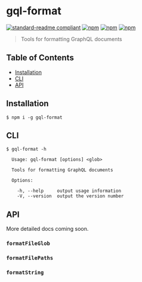 # gql-format

[![standard-readme compliant](https://img.shields.io/badge/standard--readme-OK-green.svg?style=flat-square)](https://github.com/RichardLitt/standard-readme)
[![npm](https://img.shields.io/npm/v/gql-format.svg?style=flat-square)](https://www.npmjs.com/package/gql-format)
[![npm](https://img.shields.io/npm/dm/gql-format.svg?style=flat-square)](https://www.npmjs.com/package/gql-format)
[![npm](https://img.shields.io/npm/l/gql-format.svg?style=flat-square)](https://www.npmjs.com/package/gql-format)

> Tools for formatting GraphQL documents

## Table of Contents

- [Installation](#installation)
- [CLI](#cli)
- [API](#api)

## Installation

```
$ npm i -g gql-format
```

## CLI

```
$ gql-format -h

  Usage: gql-format [options] <glob>

  Tools for formatting GraphQL documents

  Options:

    -h, --help     output usage information
    -V, --version  output the version number

```

## API

More detailed docs coming soon.

### `formatFileGlob`

### `formatFilePaths`

### `formatString`
